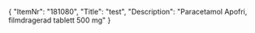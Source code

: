 {
  "ItemNr": "181080",
  "Title": "test",
  "Description": "Paracetamol Apofri, filmdragerad tablett 500 mg"
}